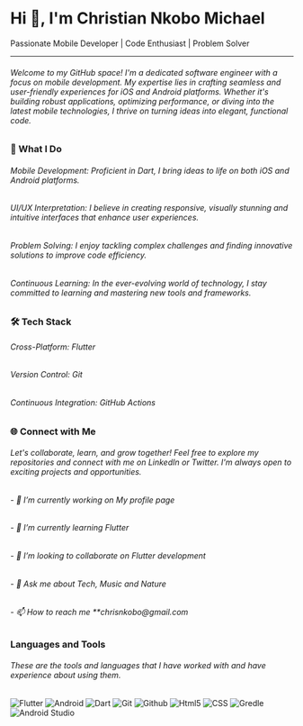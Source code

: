 <h1>Hi 👋, I'm Christian Nkobo Michael</h1> Passionate Mobile Developer | Code Enthusiast | Problem Solver
<hr>
<h6>Welcome to my GitHub space! I'm a dedicated software engineer with a focus on mobile development. My expertise lies in crafting seamless and user-friendly experiences for iOS and Android platforms. Whether it's building robust applications, optimizing performance, or diving into the latest mobile technologies, I thrive on turning ideas into elegant, functional code.</h6>

<h3>🚀 What I Do</h3>
<h6>Mobile Development: Proficient in Dart, I bring ideas to life on both iOS and Android platforms.</h6>
<h6>UI/UX Interpretation: I believe in creating responsive, visually stunning and intuitive interfaces that enhance user experiences.</h6>
<h6>Problem Solving: I enjoy tackling complex challenges and finding innovative solutions to improve code efficiency.</h6>
<h6>Continuous Learning: In the ever-evolving world of technology, I stay committed to learning and mastering new tools and frameworks.</h6>

<h3>🛠️ Tech Stack</h3>
<h6>Cross-Platform: Flutter</h6>
<h6>Version Control: Git </h6>
<h6>Continuous Integration: GitHub Actions </h6>

<h3>🌐 Connect with Me</h3>
<h6>Let's collaborate, learn, and grow together! Feel free to explore my repositories and connect with me on LinkedIn or Twitter. I'm always open to exciting projects and opportunities.</h6>

<h6>- 🔭 I’m currently working on My profile page </h6>
<h6>- 🌱 I’m currently learning Flutter</h6>
<h6>- 👯 I’m looking to collaborate on Flutter development </h6>
<h6>- 💬 Ask me about Tech, Music and Nature</h6>
<h6>- 📫 How to reach me **chrisnkobo@gmail.com</h6>
<h3> Languages and Tools </h3> 
<h6>These are the tools and languages that I have worked with and have experience about using them.</h6> 

<img src = "https://camo.githubusercontent.com/911ede54f56a4e44cb4cc97a9799b0e7c1d25aac48e20a380b684b5c48a4ad47/68747470733a2f2f696d672e736869656c64732e696f2f62616467652f2d466c75747465722d3333333333333f7374796c653d666c6174266c6f676f3d666c7574746572" alt = "Flutter" />
<img src = "https://camo.githubusercontent.com/b6411077bf9d3807ec7b4b7f126207a0e34f704baf59da509863c9c2ca05354f/68747470733a2f2f696d672e736869656c64732e696f2f62616467652f2d416e64726f69642d3333333333333f7374796c653d666c6174266c6f676f3d616e64726f6964" alt = "Android" />

<img src = "https://camo.githubusercontent.com/e61ad1b6d65b0773e0d9e650dd8ac9a04c68d52f057b67468e46f63bb74ca240/68747470733a2f2f696d672e736869656c64732e696f2f62616467652f2d446172742d3333333333333f7374796c653d666c6174266c6f676f3d64617274" alt = "Dart" />

<img src = "https://camo.githubusercontent.com/2fc774b6f44efd9ac27316c539e0e94f8e524f872dc5b1c3ef60266a598331bc/68747470733a2f2f696d672e736869656c64732e696f2f62616467652f2d4769742d3035313232413f7374796c653d666c6174266c6f676f3d676974" alt = "Git" />

<img src = "https://camo.githubusercontent.com/202a58d250ff1d21ee70433e0070b55f8fed747f8883c1750742aa791b1ad871/68747470733a2f2f696d672e736869656c64732e696f2f62616467652f2d4769744875622d3035313232413f7374796c653d666c6174266c6f676f3d676974687562" alt = "Github" />

<img src = "https://camo.githubusercontent.com/b1720e127ee280daab63f84b508b29abe2540b02f5f57675765ad07da1315241/68747470733a2f2f696d672e736869656c64732e696f2f62616467652f2d48544d4c352d3333333333333f7374796c653d666c6174266c6f676f3d48544d4c35" alt = "Html5" /> 

<img src = "https://camo.githubusercontent.com/c38a05ab57aea563f73ae6b4aad7f556faa734d4077a7b52a2081b41ce27da40/68747470733a2f2f696d672e736869656c64732e696f2f62616467652f2d4353532d3333333333333f7374796c653d666c6174266c6f676f3d43535333266c6f676f436f6c6f723d313537324236" alt = "CSS" />

<img src = "https://camo.githubusercontent.com/698591781309b50c03e4c48f5d6381d8f352a34530a638e507eb8c217c41dadc/68747470733a2f2f696d672e736869656c64732e696f2f62616467652f2d477261646c652d3035313232413f7374796c653d666c6174266c6f676f3d677261646c65" alt = "Gredle" />

<img src = "https://camo.githubusercontent.com/d8cc2ef50c4620346500f4ecf8fe7877442404e9474934c149e09a02ad78fd6b/68747470733a2f2f696d672e736869656c64732e696f2f62616467652f2d416e64726f696425323053747564696f2d3035313232413f7374796c653d666c6174266c6f676f3d616e64726f69642d73747564696f" alt = "Android Studio" />

